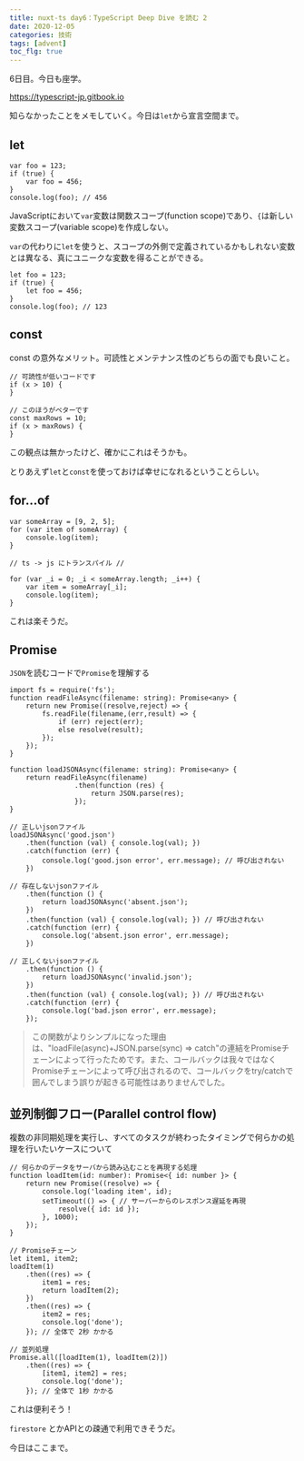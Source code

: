 ```yaml
---
title: nuxt-ts day6：TypeScript Deep Dive を読む 2
date: 2020-12-05
categories: 技術
tags: [advent]
toc_flg: true
---
```


6日目。今日も座学。

https://typescript-jp.gitbook.io

知らなかったことをメモしていく。今日は`let`から宣言空間まで。

## let

~~~ts{}[]
var foo = 123;
if (true) {
    var foo = 456;
}
console.log(foo); // 456
~~~

JavaScriptにおいて`var`変数は関数スコープ(function scope)であり、`{`は新しい変数スコープ(variable scope)を作成しない。

`var`の代わりに`let`を使うと、スコープの外側で定義されているかもしれない変数とは異なる、真にユニークな変数を得ることができる。

~~~ts{}[]
let foo = 123;
if (true) {
    let foo = 456;
}
console.log(foo); // 123
~~~


## const

const の意外なメリット。可読性とメンテナンス性のどちらの面でも良いこと。

~~~ts{}[]
// 可読性が低いコードです
if (x > 10) {
}

// このほうがベターです
const maxRows = 10;
if (x > maxRows) {
}
~~~

この観点は無かったけど、確かにこれはそうかも。

とりあえず`let`と`const`を使っておけば幸せになれるということらしい。

## for...of

~~~ts{}[]
var someArray = [9, 2, 5];
for (var item of someArray) {
    console.log(item);
}

// ts -> js にトランスパイル //

for (var _i = 0; _i < someArray.length; _i++) {
    var item = someArray[_i];
    console.log(item);
}
~~~

これは楽そうだ。

## Promise

`JSON`を読むコードで`Promise`を理解する

~~~ts{}[]
import fs = require('fs');
function readFileAsync(filename: string): Promise<any> {
    return new Promise((resolve,reject) => {
        fs.readFile(filename,(err,result) => {
            if (err) reject(err);
            else resolve(result);
        });
    });
}

function loadJSONAsync(filename: string): Promise<any> {
    return readFileAsync(filename)
                .then(function (res) {
                    return JSON.parse(res);
                });
}

// 正しいjsonファイル
loadJSONAsync('good.json')
    .then(function (val) { console.log(val); })
    .catch(function (err) {
        console.log('good.json error', err.message); // 呼び出されない
    })

// 存在しないjsonファイル
    .then(function () {
        return loadJSONAsync('absent.json');
    })
    .then(function (val) { console.log(val); }) // 呼び出されない
    .catch(function (err) {
        console.log('absent.json error', err.message);
    })

// 正しくないjsonファイル
    .then(function () {
        return loadJSONAsync('invalid.json');
    })
    .then(function (val) { console.log(val); }) // 呼び出されない
    .catch(function (err) {
        console.log('bad.json error', err.message);
    });
~~~

> この関数がよりシンプルになった理由は、"loadFile(async)+JSON.parse(sync) => catch"の連結をPromiseチェーンによって行ったためです。また、コールバックは我々ではなくPromiseチェーンによって呼び出されるので、コールバックをtry/catchで囲んでしまう誤りが起きる可能性はありませんでした。


## 並列制御フロー(Parallel control flow)

複数の非同期処理を実行し、すべてのタスクが終わったタイミングで何らかの処理を行いたいケースについて

~~~ts{}[]
// 何らかのデータをサーバから読み込むことを再現する処理
function loadItem(id: number): Promise<{ id: number }> {
    return new Promise((resolve) => {
        console.log('loading item', id);
        setTimeout(() => { // サーバーからのレスポンス遅延を再現
            resolve({ id: id });
        }, 1000);
    });
}

// Promiseチェーン
let item1, item2;
loadItem(1)
    .then((res) => {
        item1 = res;
        return loadItem(2);
    })
    .then((res) => {
        item2 = res;
        console.log('done');
    }); // 全体で 2秒 かかる

// 並列処理
Promise.all([loadItem(1), loadItem(2)])
    .then((res) => {
        [item1, item2] = res;
        console.log('done');
    }); // 全体で 1秒 かかる
~~~

これは便利そう！

`firestore` とかAPIとの疎通で利用できそうだ。

今日はここまで。
